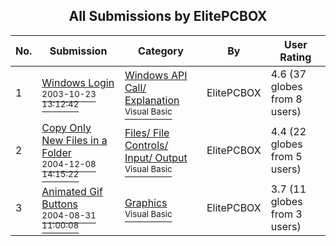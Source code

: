 ﻿<div align="center">

## All Submissions by ElitePCBOX

</div>

No.  | Submission | Category | By   | User Rating
---- | ---------- | -------- | ---- | -----------
1 | [Windows Login<br /><sup>2003-10-23 13:12:42</sup>](https://github.com/Planet-Source-Code/elitepcbox-windows-login__1-49387) | [Windows API Call/ Explanation<br /><sup>Visual Basic</sup>](../ByCategory/windows-api-call-explanation__1-39.md) | ElitePCBOX | 4.6 (37 globes from 8 users)
2 | [Copy Only New Files in a Folder<br /><sup>2004-12-08 14:15:22</sup>](https://github.com/Planet-Source-Code/elitepcbox-copy-only-new-files-in-a-folder__1-57611) | [Files/ File Controls/ Input/ Output<br /><sup>Visual Basic</sup>](../ByCategory/files-file-controls-input-output__1-3.md) | ElitePCBOX | 4.4 (22 globes from 5 users)
3 | [Animated Gif Buttons<br /><sup>2004-08-31 11:00:08</sup>](https://github.com/Planet-Source-Code/elitepcbox-animated-gif-buttons__1-55919) | [Graphics<br /><sup>Visual Basic</sup>](../ByCategory/graphics__1-46.md) | ElitePCBOX | 3.7 (11 globes from 3 users)
